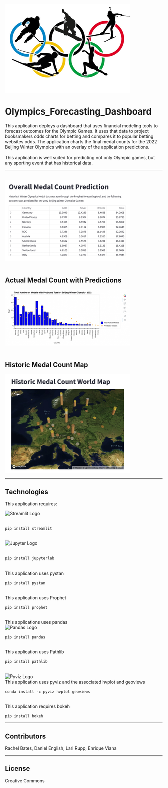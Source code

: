 
<img src="Images/olympics_app_logo.jpg"  width="400" alt="Winter Olympics Logo">

# Olympics_Forecasting_Dashboard
This application deploys a dashboard that uses financial modeling tools to forecast outcomes for the Olympic Games. It uses that data to project booksmakers odds charts for betting and compares it to popular betting websites odds.  The application charts the final medal counts for the 2022 Beijing Winter Olympics with an overlay of the application predictions.
<br><br>
This application is well suited for predicting not only Olympic games, but any sporting event that has historical data.

---
<br>
<img src="Images/overall_medal_count_prediction.jpg" width="400" alt="Overall Medal Count Prediction">
<br><br>

## Actual Medal Count with Predictions
<img src="Images/total_number_of_medals_with_projected_totals.jpg" width="400" alt="Actual Total Number of Medals with Projected Totals">
<br><br>

## Historic Medal Count Map
<img src="Images/historic_medal_count_map.jpg" width="400" alt="Historic Medal Count Map">

---
## Technologies
This application requires:<br>

<img src="https://streamlit.io/images/brand/streamlit-logo-primary-colormark-darktext.png" width="200" alt="Streamlit Logo"><br>
<br>
```
pip install streamlit
```
<br>
<img src="https://docs.jupyter.org/en/latest/_static/jupyter.svg" width="200" alt="Jupyter Logo"><br>
<br>

```
pip install jupyterlab
```

<br>
This application uses pystan
<br>

```
pip install pystan
```

<br>
This application uses Prophet
<br>

```
pip install prophet
```

<br>
This applications uses pandas<br>
<img src="https://pandas.pydata.org/docs/_static/pandas.svg" alt="Pandas Logo" width="200">
<br>

```
pip install pandas
```

<br>
This application uses Pathlib<br>

```
pip install pathlib
```

<br>
<img src="https://pyviz.org/_static/logo.png" alt="Pyviz Logo" width="200">
<br>
This application uses pyviz and the associated hvplot and geoviews

```
conda install -c pyviz hvplot geoviews
```

<br>This application requires bokeh

```
pip install bokeh
```


---
## Contributors
Rachel Bates,
Daniel English,
Lari Rupp,
Enrique Viana

---

## License
Creative Commons


